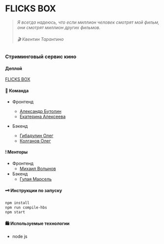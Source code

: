 # FLICKS BOX
> *Я всегда надеюсь, что если миллион человек смотрят мой фильм,
> они смотрят миллион других фильмов.* 
>###### 🎬 Квентин Тарантино

### Стриминговый сервис кино

#### Деплой
[FLICKS BOX](http://www.flicksbox.ru/)

#### 🏈 Команда
- Фронтенд
    * [Александр Бутолин](https://github.com/butoly)
    * [Екатерина Алексеева](https://github.com/yletamitlu)
    
- Бэкенд
    * [Гибадулин Олег](https://github.com/OlegGibadulin)
    * [Колганов Олег](https://github.com/Mox1e)


#### 🕯  Менторы
- Фронтенд
    * [Михаил Волынов](https://github.com/StealthTech)
- Бэкенд
    * [Гулая Марсель](https://github.com/Marshality)

#### 🗝 Инструкции по запуску

```sh
npm install
npm run compile-hbs
npm start
```

#### 🛍 Используемые технологии
- node js

